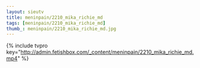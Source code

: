 ```yaml
--- 
layout: sieutv
title: meninpain/2210_mika_richie_md
tags: [meninpain/2210_mika_richie_md]
thumb_: meninpain/2210_mika_richie_md.jpg
---
```

{% include tvpro key="http://admin.fetishbox.com/_content/meninpain/2210_mika_richie_md.mp4" %} 
